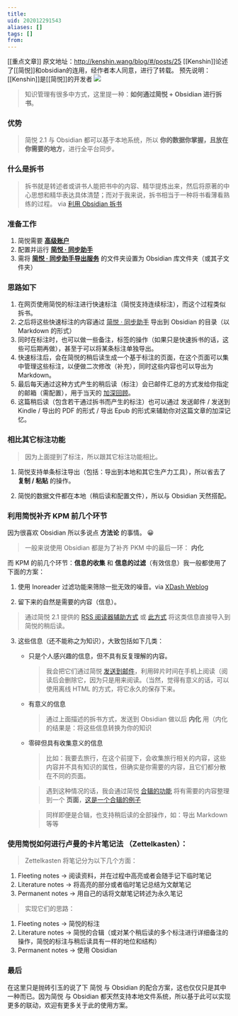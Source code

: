 ```yaml
---
title: 
uid: 202012291543
aliases: []
tags: []
from: 
---
```

 [[重点文章]]
原文地址：http://kenshin.wang/blog/#/posts/25
[[Kenshin]]论述了[[简悦]]和obsidian的连用，经作者本人同意，进行了转载。
预先说明：[[Kenshin]]是[[简悦]]的开发者
[![](https://camo.githubusercontent.com/c4549bc24b2f5d97007f0a495fc1c65c4b74c662d3aa47ec6cdb4a94f8a9a73e/68747470733a2f2f73332e617831782e636f6d2f323032302f31322f32392f72486a4b64312e706e67)](https://imgchr.com/i/rHjKd1)

> 知识管理有很多中方式，这里提一种：**如何通过简悦 + Obsidian 进行拆书**。

### 优势

> 简悦 2.1 与 Obsidian 都可以基于本地系统，所以 **你的数据你掌握，且放在你需要的地方**，进行全平台同步。

### 什么是拆书

> 拆书就是转述者或讲书人能把书中的内容、精华提炼出来，然后将原著的中心思想和精华表达具体清楚；而对于我来说，拆书相当于一种将书看薄看熟练的过程。 via [利用 Obsidian 拆书](https://zhuanlan.zhihu.com/p/338719525)

### 准备工作

1.  简悦需要 **[高级账户](https://simpread.pro/price.html)**
2.  配置并运行 **[简悦 · 同步助手](http://ksria.com/simpread/docs/#/Sync)**
3.  需将 **[简悦 · 同步助手导出服务](http://ksria.com/simpread/docs/#/Sync?id=%E5%AF%BC%E5%87%BA%E6%9C%8D%E5%8A%A1)** 的文件夹设置为 Obsidian 库文件夹（或其子文件夹）

### 思路如下

1.  在网页使用简悦的标注进行快速标注（简悦支持连续标注），而这个过程类似拆书。
2.  之后将这些快速标注的内容通过 [简悦 · 同步助手](http://ksria.com/simpread/docs/#/Sync?id=%E5%AF%BC%E5%87%BA%E6%9C%8D%E5%8A%A1) 导出到 Obsidian 的目录（以 Markdown 的形式）
3.  同时在标注时，也可以做一些备注，标签的操作（如果只是快速拆书的话，这些可后期再做），甚至于可以将某条标注单独导出。
4.  快速标注后，会在简悦的稍后读生成一个基于标注的页面，在这个页面可以集中管理这些标注，以便做二次修改（补充），同时这些内容也可以导出为 Markdown。
5.  最后每天通过这种方式产生的稍后读（标注）会已邮件汇总的方式发给你指定的邮箱（需配置），用于当天的 [加深回顾](http://ksria.com/simpread/docs/#/%E6%AF%8F%E6%97%A5%E5%9B%9E%E9%A1%BE)。
6.  这篇稍后读（包含若干通过拆书而产生的标注）也可以通过 发送邮件 / 发送到 Kindle / 导出的 PDF 的形式 / 导出 Epub 的形式来辅助你对这篇文章的加深记忆。

### 相比其它标注功能

> 因为上面提到了标注，所以跟其它标注功能相比。

1.  简悦支持单条标注导出（包括：导出到本地和其它生产力工具），所以省去了 **复制 / 粘贴** 的操作。
    
2.  简悦的数据文件都在本地（稍后读和配置文件），所以与 Obsidian 天然搭配。
    

### 利用简悦补齐 KPM 前几个环节

因为很喜欢 Obsidian 所以多说点 **方法论** 的事情。 😀

> 一般来说使用 Obsidian 都是为了补齐 PKM 中的最后一环： **内化**

而 KPM 的前几个环节：**信息的收集** 和 **信息的过滤**（有效信息）我一般都使用了下面的方案：

1.  使用 Inoreader 过滤功能来筛除一批无效的噪音。via [XDash Weblog](http://xdash.one/use-inoreader-to-filter-news.html)
    
2.  留下来的自然是需要的内容（信息）。
    

> 通过简悦 2.1 提供的 [RSS 阅读器辅助方式](http://ksria.com/simpread/docs/#/RSSReader) 或 [此方式](https://github.com/Kenshin/simpread/discussions/1559) 将这类信息直接导入到简悦的稍后读。

3.  这些信息（还不能称之为知识），大致包括如下几类：
    
    *   只是个人感兴趣的信息，但不具有反复理解的内容。
        
        > 我会把它们通过简悦 [发送到邮件](http://ksria.com/simpread/docs/#/Sync?id=%e9%82%ae%e4%bb%b6%e6%9c%8d%e5%8a%a1)，利用碎片时间在手机上阅读（阅读后会删除它，因为只是用来阅读。（当然，觉得有意义的话，可以使用离线 HTML 的方式，将它永久的保存下来。
        
    *   有意义的信息
        
        > 通过上面描述的拆书方式，发送到 Obsidian 做以后 **内化** 用（内化的结果是：将这些信息转换为你的知识
        
    *   零碎但具有收集意义的信息
        
        > 比如：我要去旅行，在这个前提下，会收集旅行相关的内容，这些内容并不具有知识的属性，但确实是你需要的内容，且它们都分散在不同的页面。
        
        > 遇到这种情况的话，我会通过简悦 [合辑的功能](http://ksria.com/simpread/docs/#/%E7%A8%8D%E5%90%8E%E8%AF%BB?id=%e5%90%88%e8%be%91) 将有需要的内容整理到一个 **页面**，[这是一个合辑的例子](https://simpread.pro/s/z2Axt6i1)
        
        > 同样即便是合辑，也支持稍后读的全部操作，如：导出 Markdown 等等
        

### 使用简悦如何进行卢曼的卡片笔记法 （Zettelkasten）：

> Zettelkasten 将笔记分为以下几个方面：

1.  Fleeting notes → 阅读资料，并在过程中高亮或者会随手记下临时笔记
2.  Literature notes → 将高亮的部分或者临时笔记总结为文献笔记
3.  Permanent notes → 用自己的话将文献笔记转述为永久笔记

> 实现它们的思路：

1.  Fleeting notes → 简悦的标注
2.  Literature notes → 简悦的合辑（或对某个稍后读的多个标注进行详细备注的操作，简悦的标注与稍后读具有一样的地位和结构）
3.  Permanent notes → 使用 Obsidian

### 最后

在这里只是抛砖引玉的说了下 简悦 与 Obsidian 的配合方案，这也仅仅只是其中一种而已。因为简悦 与 Obsidian 都天然支持本地文件系统，所以基于此可以实现更多的联动，欢迎有更多关于此的使用方案。


